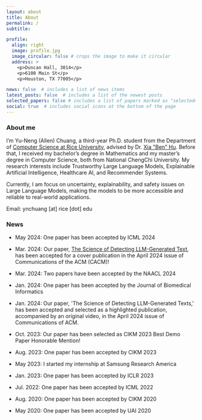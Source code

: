```yaml
---
layout: about
title: About
permalink: /
subtitle:

profile:
  align: right
  image: profile.jpg
  image_circular: false # crops the image to make it circular
  address: >
    <p>Duncan Hall, 3014</p>
    <p>6100 Main St</p>
    <p>Houston, TX 77005</p>

news: false  # includes a list of news items
latest_posts: false  # includes a list of the newest posts
selected_papers: false # includes a list of papers marked as "selected={true}"
social: true  # includes social icons at the bottom of the page
---
```


### About me

I’m Yu-Neng (Allen) Chuang, a third-year Ph.D. student from the Department of [Computer Science at Rice University](https://cs.rice.edu/), advised by Dr. [Xia "Ben" Hu](https://cs.rice.edu/~xh37/index.html). Before that, I received my bachelor’s degree in Mathematics and my master’s degree in Computer Science, both from National ChengChi University. My research interests include Trustworthy Large Language Models, Explainable Artificial Intelligence, Healthcare AI, and Recommender Systems.

Currently, I am focus on uncertainty, explainability, and safety issues on Large Language Models, making the models to be more accessible and reliable to real-world applications.

Email: ynchuang [at] rice [dot] edu


### News

- May 2024: One paper has been accepted by ICML 2024

- Mar. 2024: Our paper, [The Science of Detecting LLM-Generated Text](https://cacm.acm.org/research/the-science-of-detecting-llm-generated-text/), has been accepted for a cover publication in the April 2024 issue of Communications of the ACM (CACM)!

- Mar. 2024: Two papers have been accepted by the NAACL 2024

- Jan. 2024: One paper has been accepted by the Journal of Biomedical Informatics

- Jan. 2024: Our paper, 'The Science of Detecting LLM-Generated Texts,' has been accepted and selected as a highlighted publication, accompanied by an original video, in the April 2024 issue of Communications of ACM.

- Oct. 2023: Our paper has been selected as CIKM 2023 Best Demo Paper Honorable Mention!

- Aug. 2023: One paper has been accepted by CIKM 2023

- May 2023: I started my internship at Samsung Research America

- Jan. 2023: One paper has been accepted by ICLR 2023

- Jul. 2022: One paper has been accepted by ICML 2022

- Aug. 2020: One paper has been accepted by CIKM 2020

- May 2020: One paper has been accepted by UAI 2020

